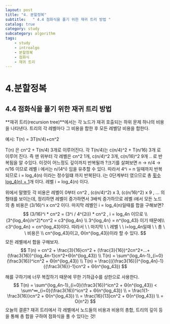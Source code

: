 ```yaml
---
layout: post
title: "4. 분할정복"
subtitle:   " 4.4 점화식을 풀기 위한 재귀 트리 방법 "
catalog: true
category: study
subcategory: algorithm
tags:
    - study
    - introalgo
    - 분할정복
    - 점화식
    - 재귀 트리
---
```


# 4.분할정복

## 4.4 점화식을 풀기 위한 재귀 트리 방법

**재귀 트리(recursion tree)**에서는 각 노드가 재귀 호출되는 하위 문제 하나의 비용을 나타낸다. 트리의 각 레벨마다 그 비용을 합한 후 모든 레벨당 비용을 합한다.

예시: T(n) = 3T(n/4)+cn^2

T(n) 은 cn^2 + T(n/4) 3개로 이루어진다. 각 T(n/4)는 c(n/4)^2 + T(n/16) 3개 로 이루어 진다. 즉 맨 위부터 각 레벨은 cn^2 1개, c(n/4)^2 3개, c(n/16)^2  9개 .. 로 반복됨을 알 수있다. 이것이 어느정도 깊이까지 반복될까 ?크기를 살펴보면 n -> n/4 -> n/16 이므로 레벨 i 에서는 n/(4^i) 임을 유추할 수 있다. 따라서 4^i = n 일때까지 반복되므로 i = log_4(n) 이라는 정수일떄 까지 반복된다. i는 0단계부터 였으므로 총 <u>횟수 log_4(n) + 1</u>개 이다. 레벨 i = log_4(n) 이다.

위에서 말했듯 각 비용은 레벨이 0부터 cn^2 , (c(n/4)^2) x 3, (c(n/16)^2) x 9 , ... 의 형태를 보이는데, 정리하면 레벨이 증가하면서 3배씩 증가하므로 레벨 i에서 모든 노드의 총 비용은 (3/16)^i x cn^2 이다. 마지막 레벨인 i = log_4(n)일때를 합을 구해보면? 
$$
(3/16)^i * cn^2 = (3^i / 4^{2i}) * cn^2 , i = log_4n 이므로 \\
(3^{log_4n}/n^2)*cn^2 = c3^{log_4n} \\
3^{log_4n} = n^{log_43} 이기 때문에\\
c3^{log_4n} = cn^{log_43}이다. 따라서 \ \ 마지막 \ \ 레벨 \ \ i=log_4n일때 \ \ 총 \ \ 비용은 \\
cn^{log_43}이고, Θ(n^{log_43})이라 할 수 있다.
$$
모든 레벨에서 합을 구해보자.
$$
T(n) = cn^2 + \frac{3}{16}cn^2 + (\frac{3}{16})^2cn^2+...+(\frac3{16})^{log_4n-1}cn^2+Θ(n^{log_43}) \\
T(n) = \sum^{log_4n-1}_{i=0}(\frac3{16})^icn^2 + Θ(n^{log_43}) \\
T(n) = \frac{({\frac3{16}})^{log_4n}-1}{{\frac3{16}}-1}cn^2 + Θ(n^{log_43})
$$


해를 구하기에 너무 복잡하기 때문에 무한 기하급수를 상한으로 사용한다. 
$$
T(n) = \sum^{log_4n-1}_{i=0}(\frac3{16})^icn^2 + Θ(n^{log_43}) < \sum^∞_{i=0}(\frac3{16})^icn^2 + Θ(n^{log_43}) \\
= \frac1{1-\frac3{16}}cn^2 + Θ(n^{log_43}) \\
= \frac{16}{13}cn^2 + Θ(n^{log_43}) \\
= O(n^2)
$$
오늘의 결론? 재귀 트리에서 각 레벨에서 노드들의 비용과 비용의 총합, 트리의 깊이 등을 통해 총 합을 구하여 점화식을 풀 수 있다는 것!

